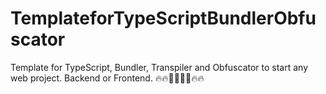 # TemplateforTypeScriptBundlerObfuscator
Template for TypeScript, Bundler, Transpiler and Obfuscator to start any web project. Backend or Frontend. 🔥🔥👨‍💻👨‍💻🔥🔥
